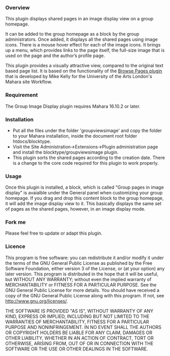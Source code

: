 ### Overview

This plugin displays shared pages in an image display view on a group homepage.

It can be added to the group homepage as a block by the group administrators. Once added, it displays all the shared pages using image icons. There is a mouse hover effect for each of the image icons. It brings up a menu, which provides links to the page itself, the full-size image that is used on the page and the author’s profile page.

This plugin provides a visually attractive view, compared to the original text based page list. It is based on the functionality of the [Browse Pages plugin](https://github.com/CLTAD/mahara-browse) that is developed by Mike Kelly for the University of the Arts London's Mahara site Workflow.

### Requirement

The Group Image Display plugin requires Mahara 16.10.2 or later.

### Installation

- Put all the files under the folder 'groupviewsimage' and copy the folder to your Mahara installation, inside the document root folder htdocs/blocktype.
- Visit the Site Administration->Extensions->Plugin administration page and install the blocktype/groupviewsimage plugin.
- This plugin sorts the shared pages according to the creation date. There is a change to the core code required for this plugin to work properly.

### Usage

Once this plugin is installed, a block, which is called "Group pages in image display" is avaialble under the General panel when customizing your group homepage. If you drag and drop this content block to the group homepage, it will add the image display view to it. This basically displays the same set of pages as the shared pages, however, in an image display mode.

### Fork me

Please feel free to update or adapt this plugin.

### Licence

This program is free software: you can redistribute it and/or modify it under the terms of the GNU General Public License as published by the Free Software Foundation, either version 3 of the License, or (at your option) any later version. This program is distributed in the hope that it will be useful, but WITHOUT ANY WARRANTY; without even the implied warranty of MERCHANTABILITY or FITNESS FOR A PARTICULAR PURPOSE. See the GNU General Public License for more details. You should have received a copy of the GNU General Public License along with this program. If not, see http://www.gnu.org/licenses/.

THE SOFTWARE IS PROVIDED "AS IS", WITHOUT WARRANTY OF ANY KIND, EXPRESS OR IMPLIED, INCLUDING BUT NOT LIMITED TO THE WARRANTIES OF MERCHANTABILITY, FITNESS FOR A PARTICULAR PURPOSE AND NONINFRINGEMENT. IN NO EVENT SHALL THE AUTHORS OR COPYRIGHT HOLDERS BE LIABLE FOR ANY CLAIM, DAMAGES OR OTHER LIABILITY, WHETHER IN AN ACTION OF CONTRACT, TORT OR OTHERWISE, ARISING FROM, OUT OF OR IN CONNECTION WITH THE SOFTWARE OR THE USE OR OTHER DEALINGS IN THE SOFTWARE.
